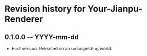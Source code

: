 # Revision history for Your-Jianpu-Renderer

## 0.1.0.0 -- YYYY-mm-dd

* First version. Released on an unsuspecting world.
